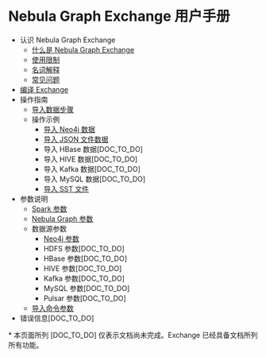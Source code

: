 # Nebula Graph Exchange 用户手册

- 认识 Nebula Graph Exchange
  - [什么是 Nebula Graph Exchange](about-exchange/ex-ug-what-is-exchange.md)
  - [使用限制](about-exchange/ex-ug-limitations.md)
  - [名词解释](about-exchange/ex-ug-terms.md)
  - [常见问题](about-exchange/ex-ug-faq.md)
- [编译 Exchange](ex-ug-compile.md)
- 操作指南
  - [导入数据步骤](use-exchange/ex-ug-import-steps.md)
  - 操作示例
    - [导入 Neo4j 数据](use-exchange/ex-ug-import-from-neo4j.md)
    - [导入 JSON 文件数据](use-exchange/ex-ug-import-json.md)
    - 导入 HBase 数据[DOC_TO_DO]
    - 导入 HIVE 数据[DOC_TO_DO]
    - 导入 Kafka 数据[DOC_TO_DO]
    - 导入 MySQL 数据[DOC_TO_DO]
    - [导入 SST 文件](use-exchange/ex-ug-import-sst.md)
- 参数说明
  - [Spark 参数](parameter-reference/ex-ug-paras-spark.md)
  - [Nebula Graph 参数](parameter-reference/ex-ug-paras-nebulagraph.md)
  - 数据源参数
    - [Neo4j 参数](parameter-reference/ex-ug-paras-neo4j.md)
    - HDFS 参数[DOC_TO_DO]
    - HBase 参数[DOC_TO_DO]
    - HIVE 参数[DOC_TO_DO]
    - Kafka 参数[DOC_TO_DO]
    - MySQL 参数[DOC_TO_DO]
    - Pulsar 参数[DOC_TO_DO]
  - [导入命令参数](parameter-reference/ex-ug-para-import-command.md)
- 错误信息[DOC_TO_DO]

\* 本页面所列 [DOC_TO_DO] 仅表示文档尚未完成。Exchange 已经具备文档所列所有功能。
